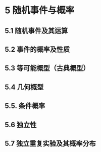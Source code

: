 # 5 随机事件与概率

## 5.1 随机事件及其运算

## 5.2 事件的概率及性质

## 5.3 等可能概型（古典概型）

## 5.4 几何概型

## 5.5. 条件概率

## 5.6 独立性

## 5.7 独立重复实验及其概率分布

